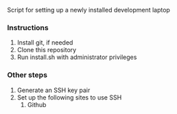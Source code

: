 Script for setting up a newly installed development laptop

### Instructions
1. Install git, if needed
2. Clone this repository
3. Run install.sh with administrator privileges

### Other steps
1. Generate an SSH key pair
1. Set up the following sites to use SSH
   1. Github
